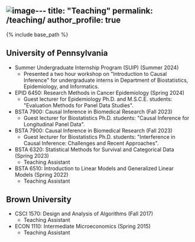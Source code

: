 ![image](https://github.com/garyhettinger/garyhettinger.github.io/assets/105126893/577d1acf-3a27-4161-ba95-f87f1183b2d0)---
title: "Teaching"
permalink: /teaching/
author_profile: true
---

{% include base_path %}

## University of Pennsylvania
- Summer Undergraduate Internship Program (SUIP) (Summer 2024)
  - Presented a two hour workshop on "Introduction to Causal Inference" for undergraduate interns in Department of Biostatistics, Epidemiology, and Informatics.
- EPID 6450: Research Methods in Cancer Epidemiology (Spring 2024)
  - Guest lecturer for Epidemiology Ph.D. and M.S.C.E. students: "Evaluation Methods for Panel Data Studies".
- BSTA 7900: Causal Inference in Biomedical Research (Fall 2023)
  - Guest lecturer for Biostatistics Ph.D. students: "Causal Inference for Longitudinal Panel Data".
- BSTA 7900: Causal Inference in Biomedical Research (Fall 2023)
  - Guest lecturer for Biostatistics Ph.D. students: "Interference in Causal Inference: Challenges and Recent Approaches".
- BSTA 6320: Statistical Methods for Survival and Categorical Data (Spring 2023)
  - Teaching Assistant
- BSTA 6510: Introduction to Linear Models and Generalized Linear Models (Spring 2022)
  - Teaching Assistant

## Brown University
- CSCI 1570: Design and Analysis of Algorithms (Fall 2017)
  - Teaching Assistant
- ECON 1110: Intermediate Microeconomics (Spring 2015)
  - Teaching Assistant
